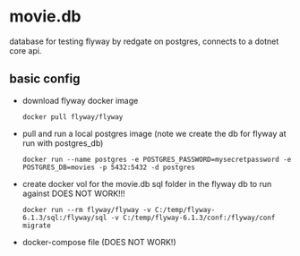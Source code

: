 # movie.db

database for testing flyway by redgate on postgres, connects to a dotnet core api.

## basic config

- download flyway docker image

    `docker pull flyway/flyway`

- pull and run a local postgres image (note we create the db for flyway at run with postgres_db)

    `docker run --name postgres -e POSTGRES_PASSWORD=mysecretpassword -e POSTGRES_DB=movies -p 5432:5432 -d postgres`

- create docker vol for the movie.db sql folder in the flyway db to run against DOES NOT WORK!!!

    `docker run --rm flyway/flyway -v C:/temp/flyway-6.1.3/sql:/flyway/sql -v C:/temp/flyway-6.1.3/conf:/flyway/conf migrate`

- docker-compose file (DOES NOT WORK!)